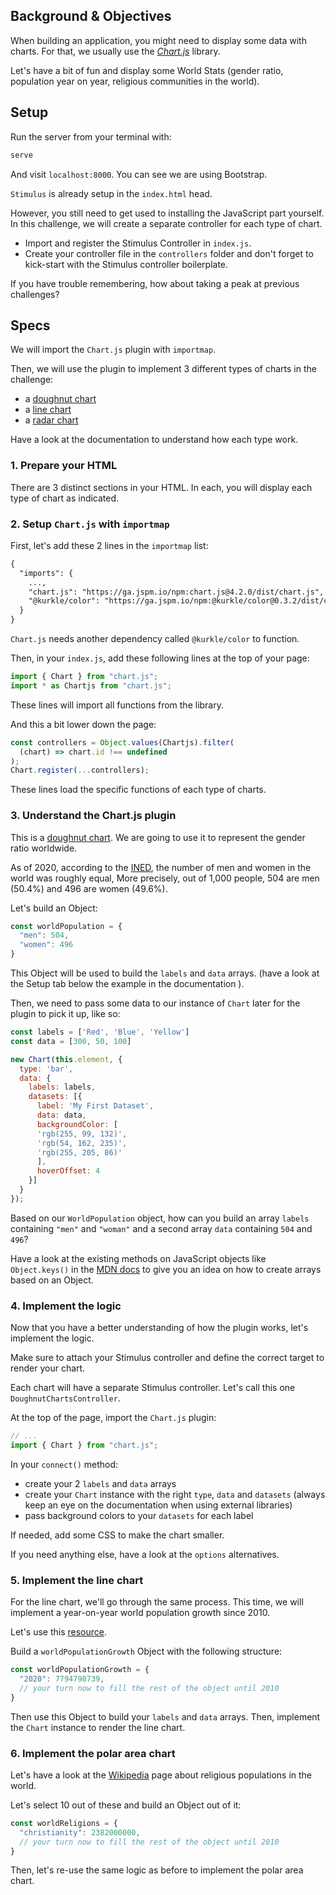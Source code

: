 ## Background & Objectives

When building an application, you might need to display some data with charts. For that, we usually use the [*Chart.js*](https://www.chartjs.org/docs/latest/) library.

Let's have a bit of fun and display some World Stats (gender ratio, population year on year, religious communities in the world).

## Setup

Run the server from your terminal with:

```bash
serve
```

And visit `localhost:8000`. You can see we are using Bootstrap.

`Stimulus` is already setup in the `index.html` head.

However, you still need to get used to installing the JavaScript part yourself. In this challenge, we will create a separate controller for each type of chart.
- Import and register the Stimulus Controller in `index.js`.
- Create your controller file in the `controllers` folder and don't forget to kick-start with the Stimulus controller boilerplate.

If you have trouble remembering, how about taking a peak at previous challenges?

## Specs

We will import the `Chart.js` plugin with `importmap`.

Then, we will use the plugin to implement 3 different types of charts in the challenge:
- a [doughnut chart](https://www.chartjs.org/docs/latest/charts/doughnut.html)
- a [line chart](https://www.chartjs.org/docs/latest/charts/line.html)
- a [radar chart](https://www.chartjs.org/docs/latest/charts/radar.html)

Have a look at the documentation to understand how each type work.

### 1. Prepare your HTML

There are 3 distinct sections in your HTML. In each, you will display each type of chart as indicated.

### 2. Setup `Chart.js` with `importmap`

First, let's add these 2 lines in the `importmap` list:

```html
{
  "imports": {
    ...,
    "chart.js": "https://ga.jspm.io/npm:chart.js@4.2.0/dist/chart.js",
    "@kurkle/color": "https://ga.jspm.io/npm:@kurkle/color@0.3.2/dist/color.esm.js"
  }
}
```

`Chart.js` needs another dependency called `@kurkle/color` to function.

Then, in your `index.js`, add these following lines at the top of your page:

```javascript
import { Chart } from "chart.js";
import * as Chartjs from "chart.js";
```

These lines will import all functions from the library.

And this a bit lower down the page:

```javascript
const controllers = Object.values(Chartjs).filter(
  (chart) => chart.id !== undefined
);
Chart.register(...controllers);
```

These lines load the specific functions of each type of charts.

### 3. Understand the Chart.js plugin

This is a [doughnut chart](https://www.chartjs.org/docs/latest/charts/doughnut.html). We are going to use it to represent the gender ratio worldwide.

As of 2020, according to the [INED](https://www.ined.fr/en/everything_about_population/demographic-facts-sheets/faq/more-men-or-women-in-the-world/), the number of men and women in the world was roughly equal, More precisely, out of 1,000 people, 504 are men (50.4%) and 496 are women (49.6%).

Let's build an Object:

```javascript
const worldPopulation = {
  "men": 504,
  "women": 496
}
```

This Object will be used to build the `labels` and `data` arrays. (have a look at the Setup tab below the example in the documentation ).

Then, we need to pass some data to our instance of `Chart` later for the plugin to pick it up, like so:

```javascript
const labels = ['Red', 'Blue', 'Yellow']
const data = [300, 50, 100]

new Chart(this.element, {
  type: 'bar',
  data: {
    labels: labels,
    datasets: [{
      label: 'My First Dataset',
      data: data,
      backgroundColor: [
      'rgb(255, 99, 132)',
      'rgb(54, 162, 235)',
      'rgb(255, 205, 86)'
      ],
      hoverOffset: 4
    }]
  }
});
```

Based on our `WorldPopulation` object, how can you build an array `labels` containing `"men"` and `"woman"` and a second array `data` containing `504` and `496`?

Have a look at the existing methods on JavaScript objects like `Object.keys()` in the [MDN docs](https://developer.mozilla.org/en-US/docs/Web/JavaScript/Reference/Global_Objects/Object/keys) to give you an idea on how to create arrays based on an Object.

### 4. Implement the logic

Now that you have a better understanding of how the plugin works, let's implement the logic.

Make sure to attach your Stimulus controller and define the correct target to render your chart.

Each chart will have a separate Stimulus controller. Let's call this one `DoughnutChartsController`.

At the top of the page, import the `Chart.js` plugin:

```javascript
// ...
import { Chart } from "chart.js";
```

In your `connect()` method:
- create your 2 `labels` and `data` arrays
- create your `Chart` instance with the right `type`, `data` and `datasets` (always keep an eye on the documentation when using external libraries)
- pass background colors to your `datasets` for each label

If needed, add some CSS to make the chart smaller.

If you need anything else, have a look at the `options` alternatives.

### 5. Implement the line chart

For the line chart, we'll go through the same process. This time, we will implement a year-on-year world population growth since 2010.

Let's use this [resource](https://www.worldometers.info/world-population/world-population-by-year/).

Build a `worldPopulationGrowth` Object with the following structure:

```javascript
const worldPopulationGrowth = {
  "2020": 7794798739,
  // your turn now to fill the rest of the object until 2010
}
```

Then use this Object to build your `labels` and `data` arrays. Then, implement the `Chart` instance to render the line chart.

### 6. Implement the polar area chart

Let's have a look at the [Wikipedia](https://en.wikipedia.org/wiki/List_of_religious_populations) page about religious populations in the world.

Let's select 10 out of these and build an Object out of it:

```javascript
const worldReligions = {
  "christianity": 2382000000,
  // your turn now to fill the rest of the object until 2010
}
```

Then, let's re-use the same logic as before to implement the polar area chart.

